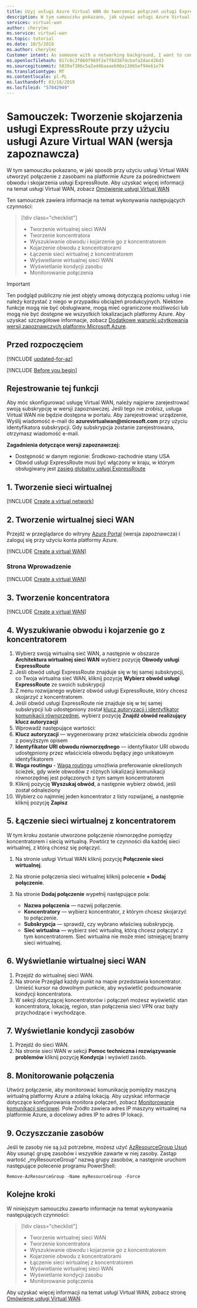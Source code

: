 ```yaml
---
title: Użyj usługi Azure Virtual WAN do tworzenia połączeń usługi ExpressRoute z platformą Azure i środowiskami lokalnymi | Microsoft Docs
description: W tym samouczku pokazano, jak używać usługi Azure Virtual WAN do tworzenia połączeń usługi ExpressRoute z platformą Azure i środowiskami lokalnymi.
services: virtual-wan
author: cherylmc
ms.service: virtual-wan
ms.topic: tutorial
ms.date: 10/5/2018
ms.author: cherylmc
Customer intent: As someone with a networking background, I want to connect my corporate on-premises network(s) to my VNets using Virtual WAN and ExpressRoute.
ms.openlocfilehash: 017c8c2f060f969f2e7f8d387dcbafa2dac426d3
ms.sourcegitcommit: 5839af386c5a2ad46aaaeb90a13065ef94e61e74
ms.translationtype: MT
ms.contentlocale: pl-PL
ms.lasthandoff: 03/18/2019
ms.locfileid: "57842949"
---
```

# <a name="tutorial-create-an-expressroute-association-using-azure-virtual-wan-preview"></a>Samouczek: Tworzenie skojarzenia usługi ExpressRoute przy użyciu usługi Azure Virtual WAN (wersja zapoznawcza)

W tym samouczku pokazano, w jaki sposób przy użyciu usługi Virtual WAN utworzyć połączenie z zasobami na platformie Azure za pośrednictwem obwodu i skojarzenia usługi ExpressRoute. Aby uzyskać więcej informacji na temat usługi Virtual WAN, zobacz [Omówienie usługi Virtual WAN](virtual-wan-about.md)

Ten samouczek zawiera informacje na temat wykonywania następujących czynności:

> [!div class="checklist"]
> * Tworzenie wirtualnej sieci WAN
> * Tworzenie koncentratora
> * Wyszukiwanie obwodu i kojarzenie go z koncentratorem
> * Kojarzenie obwodu z koncentratorami
> * Łączenie sieci wirtualnej z koncentratorem
> * Wyświetlanie wirtualnej sieci WAN
> * Wyświetlanie kondycji zasobu
> * Monitorowanie połączenia

> [!IMPORTANT]
> Ten podgląd publiczny nie jest objęty umową dotyczącą poziomu usług i nie należy korzystać z niego w przypadku obciążeń produkcyjnych. Niektóre funkcje mogą nie być obsługiwane, mogą mieć ograniczone możliwości lub mogą nie być dostępne we wszystkich lokalizacjach platformy Azure. Aby uzyskać szczegółowe informacje, zobacz [Dodatkowe warunki użytkowania wersji zapoznawczych platformy Microsoft Azure](https://azure.microsoft.com/support/legal/preview-supplemental-terms/).
>

## <a name="before-you-begin"></a>Przed rozpoczęciem

[!INCLUDE [updated-for-az](../../includes/updated-for-az.md)]

[!INCLUDE [Before you begin](../../includes/virtual-wan-tutorial-vwan-before-include.md)]

## <a name="register"></a>Rejestrowanie tej funkcji

Aby móc skonfigurować usługę Virtual WAN, należy najpierw zarejestrować swoją subskrypcję w wersji zapoznawczej. Jeśli tego nie zrobisz, usługa Virtual WAN nie będzie dostępna w portalu. Aby zarejestrować urządzenie, Wyślij wiadomość e-mail do **azurevirtualwan\@microsoft.com** przy użyciu identyfikatora subskrypcji. Gdy subskrypcja zostanie zarejestrowana, otrzymasz wiadomość e-mail.

**Zagadnienia dotyczące wersji zapoznawczej:**

* Dostępność w danym regionie: Środkowo-zachodnie stany USA
* Obwód usługi ExpressRoute musi być włączony w kraju, w którym obsługiwany jest [zasięg globalny usługi ExpressRoute](https://docs.microsoft.com/azure/expressroute/expressroute-faqs#where-is-expressroute-global-reach-supported)

## <a name="vnet"></a>1. Tworzenie sieci wirtualnej

[!INCLUDE [Create a virtual network](../../includes/virtual-wan-tutorial-vnet-include.md)]

## <a name="openvwan"></a>2. Tworzenie wirtualnej sieci WAN

Przejdź w przeglądarce do witryny [Azure Portal](https://aka.ms/azurevirtualwanpreviewfeatures) (wersja zapoznawcza) i zaloguj się przy użyciu konta platformy Azure.

[!INCLUDE [Create a virtual WAN](../../includes/virtual-wan-tutorial-vwan-include.md)]

### <a name="getting-started-page"></a>Strona Wprowadzenie

[!INCLUDE [Create a virtual WAN](../../includes/virtual-wan-tutorial-gettingstarted-include.md)]

## <a name="hub"></a>3. Tworzenie koncentratora

[!INCLUDE [Create a virtual WAN](../../includes/virtual-wan-tutorial-hub-include.md)]

## <a name="hub"></a>4. Wyszukiwanie obwodu i kojarzenie go z koncentratorem

1. Wybierz swoją wirtualną sieć WAN, a następnie w obszarze **Architektura wirtualnej sieci WAN** wybierz pozycję **Obwody usługi ExpressRoute**
1. Jeśli obwód usługi ExpressRoute znajduje się w tej samej subskrypcji, co Twoja wirtualna sieć WAN, kliknij pozycję **Wybierz obwód usługi ExpressRoute** ze swoich subskrypcji 
1. Z menu rozwijanego wybierz obwód usługi ExpressRoute, który chcesz skojarzyć z koncentratorem.
1. Jeśli obwód usługi ExpressRoute nie znajduje się w tej samej subskrypcji lub udostępniony został [klucz autoryzacji i identyfikator komunikacji równorzędnej](../expressroute/expressroute-howto-linkvnet-portal-resource-manager.md), wybierz pozycję **Znajdź obwód realizujący klucz autoryzacji**
1. Wprowadź następujące wartości:
1. **Klucz autoryzacji** — wygenerowany przez właściciela obwodu zgodnie z powyższym opisem
1. **Identyfikator URI obwodu równorzędnego** — identyfikator URI obwodu udostępniony przez właściciela obwodu będący jego unikatowym identyfikatorem
1. **Waga routingu** - [Waga routingu](../expressroute/expressroute-optimize-routing.md) umożliwia preferowanie określonych ścieżek, gdy wiele obwodów z różnych lokalizacji komunikacji równorzędnej jest połączonych z tym samym koncentratorem
1. Kliknij pozycję **Wyszukaj obwód**, a następnie wybierz obwód, jeśli został odnaleziony
1. Wybierz co najmniej jeden koncentrator z listy rozwijanej, a następnie kliknij pozycję **Zapisz**

## <a name="vnet"></a>5. Łączenie sieci wirtualnej z koncentratorem

W tym kroku zostanie utworzone połączenie równorzędne pomiędzy koncentratorem i siecią wirtualną. Powtórz te czynności dla każdej sieci wirtualnej, z którą chcesz się połączyć.

1. Na stronie usługi Virtual WAN kliknij pozycję **Połączenie sieci wirtualnej**.
2. Na stronie połączenia sieci wirtualnej kliknij polecenie **+ Dodaj połączenie**.
3. Na stronie **Dodaj połączenie** wypełnij następujące pola:

    * **Nazwa połączenia** — nazwij połączenie.
    * **Koncentratory** — wybierz koncentrator, z którym chcesz skojarzyć to połączenie.
    * **Subskrypcja** — sprawdź, czy wybrano właściwą subskrypcję.
    * **Sieć wirtualna** — wybierz sieć wirtualną, którą chcesz połączyć z tym koncentratorem. Sieć wirtualna nie może mieć istniejącej bramy sieci wirtualnej.


## <a name="viewwan"></a>6. Wyświetlanie wirtualnej sieci WAN

1. Przejdź do wirtualnej sieci WAN.
2. Na stronie Przegląd każdy punkt na mapie przedstawia koncentrator. Umieść kursor na dowolnym punkcie, aby wyświetlić podsumowanie kondycji koncentratora.
3. W sekcji dotyczącej koncentratorów i połączeń możesz wyświetlić stan koncentratora, lokację, region, stan połączenia sieci VPN oraz bajty przychodzące i wychodzące.

## <a name="viewhealth"></a>7. Wyświetlanie kondycji zasobów

1. Przejdź do sieci WAN.
2. Na stronie sieci WAN w sekcji **Pomoc techniczna i rozwiązywanie problemów** kliknij pozycję **Kondycja** i wyświetl zasób.

## <a name="connectmon"></a>8. Monitorowanie połączenia

Utwórz połączenie, aby monitorować komunikację pomiędzy maszyną wirtualną platformy Azure a zdalną lokacją. Aby uzyskać informacje dotyczące konfigurowania monitora połączeń, zobacz [Monitorowanie komunikacji sieciowej](~/articles/network-watcher/connection-monitor.md). Pole Źródło zawiera adres IP maszyny wirtualnej na platformie Azure, a docelowy adres IP to adres IP lokacji.

## <a name="cleanup"></a>9. Oczyszczanie zasobów

Jeśli te zasoby nie są już potrzebne, możesz użyć [AzResourceGroup Usuń](/powershell/module/az.resources/remove-azresourcegroup) Aby usunąć grupę zasobów i wszystkie zawarte w niej zasoby. Zastąp wartość „myResourceGroup” nazwą grupy zasobów, a następnie uruchom następujące polecenie programu PowerShell:

```azurepowershell-interactive
Remove-AzResourceGroup -Name myResourceGroup -Force
```

## <a name="next-steps"></a>Kolejne kroki

W niniejszym samouczku zawarto informacje na temat wykonywania następujących czynności:

> [!div class="checklist"]
> * Tworzenie wirtualnej sieci WAN
> * Tworzenie koncentratora
> * Wyszukiwanie obwodu i kojarzenie go z koncentratorem
> * Kojarzenie obwodu z koncentratorami
> * Łączenie sieci wirtualnej z koncentratorem
> * Wyświetlanie wirtualnej sieci WAN
> * Wyświetlanie kondycji zasobu
> * Monitorowanie połączenia

Aby uzyskać więcej informacji na temat usługi Virtual WAN, zobacz stronę [Omówienie usługi Virtual WAN](virtual-wan-about.md).
